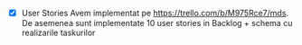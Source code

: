 
- [x] User Stories
Avem implementat pe https://trello.com/b/M975Rce7/mds.
De asemenea sunt implementate 10 user stories in Backlog + schema cu realizarile taskurilor
